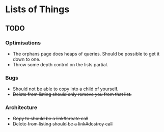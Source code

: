 # Lists of Things

## TODO
### Optimisations

* The orphans page does heaps of queries. Should be possible to get it down to
  one.
* Throw some depth control on the lists partial.

### Bugs

* Should not be able to copy into a child of yourself.
* ~~Delete from listing should only remove you from that list.~~

### Architecture

* ~~Copy to should be a link#create call~~
* ~~Delete from listing should be a link#destroy call~~

